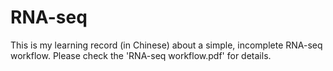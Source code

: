 # RNA-seq
This is my learning record (in Chinese) about a simple, incomplete RNA-seq workflow. Please check the 'RNA-seq workflow.pdf' for details.
